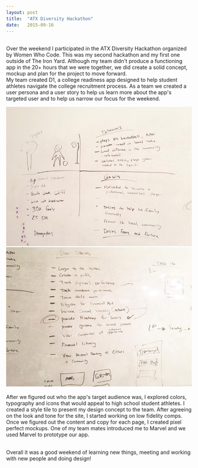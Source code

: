 ```yaml
---
layout: post
title:  "ATX Diversity Hackathon"
date:   2015-09-16
---
```


<br>
Over the weekend I participated in the ATX Diversity Hackathon organized by Women Who Code. This was my second hackathon and my first one outside of The Iron Yard. Although my team didn't produce a functioning app in the 20+ hours that we were together, we did create a solid concept, mockup and plan for the project to move forward. 

<br>
My team created D1, a college readiness app designed to help student athletes navigate the college recruitment process. As a team we created a user persona and a user story to help us learn more about the app's targeted user and to help us narrow our focus for the weekend. 

<br> 

![D1 User Persona](/images/user-persona.JPG)
![D1 User Story](/images/user-story.jpg)  
<br>
After we figured out who the app's target audience was, I explored colors, typography and icons that would appeal to high school student athletes. I created a style tile to present my design concept to the team. After agreeing on the look and tone for the site, I started working on low fidelity comps.
Once we figured out the content and copy for each page, I created pixel perfect mockups. One of my team mates introduced me to Marvel and we used Marvel to prototype our app. 

<br>
Overall it was a good weekend of learning new things, meeting and working with new people and doing design!





